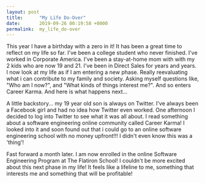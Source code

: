```yaml
---
layout: post
title:      "My Life Do-Over"
date:       2019-09-26 00:19:58 +0000
permalink:  my_life_do-over
---
```


This year I have a birthday with a zero in it!  It has been a great time to reflect on my life so far.  I've been a college student who never finished. I've worked in Corporate America. I've been a stay-at-home mom with with my 2 kids who are now 19 and 21.  I've been in Direct Sales for years and years.  I now look at my life as if I am entering a new phase.  Really reevaluating what i can contribute to my family and society. Asking myself questions like, "Who am I now?", and "What kinds of things interest me?".  And so enters Career Karma.  And here is what happens next...

A little backstory... my 19 year old son is always on Twitter.  I've always been a Facebook girI and had no idea how Twitter even worked.  One afternoon I decided to log into Twitter to see what it was all about.  I read something about a software engineering online community called Career Karma!  I looked into it and soon found out that i could go to an online software engineering school with no money upfront!!! I didn't even know this was a 'thing'!

Fast forward a month later.  I am now enrolled in the online Software Engineering Program at The Flatiron School!  I couldn't be more excited about this next phase in my life! It feels like a lifeline to me, something that interests me and something that will be profitable!






